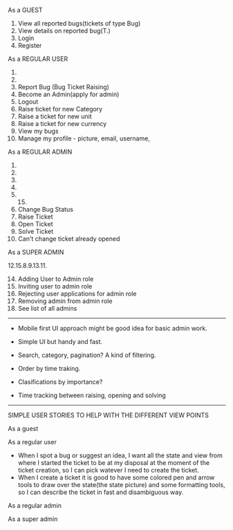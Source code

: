 As a GUEST 

1. View all reported bugs(tickets of type Bug)
2. View details on reported bug(T.)
3. Login
4. Register


As a REGULAR USER

1.
2.
5. Report Bug (Bug Ticket Raising)
6. Become an Admin(apply for admin)
7. Logout
10. Raise ticket for new Category
16. Raise a ticket for new unit
17. Raise a ticket for new currency 
12. View my bugs
15. Manage my profile - picture, email, username, 

As a REGULAR ADMIN

1.
2.
7.
5.
12. 15.
8. Change Bug Status
9. Raise Ticket
11. Open Ticket
13. Solve Ticket
18. Can't change ticket already opened 

As a SUPER ADMIN

12.15.8.9.13.11.

14. Adding User to Admin role
19. Inviting user to admin role
20. Rejecting user applications for admin role 
21. Removing admin from admin role
22. See list of all admins

****

- Mobile first UI approach might be good idea for basic admin work.

- Simple UI but handy and fast.

- Search, category, pagination? A kind of filtering.
- Order by time traking.

- Clasifications by importance?

- Time tracking between raising, opening and solving

****
SIMPLE USER STORIES TO HELP WITH THE DIFFERENT VIEW POINTS

As a guest 

As a regular user
- When I spot a bug or suggest an idea, I want all the state and view from where I started the ticket to be at my disposal at the moment
  of the ticket creation, so I can pick watever I need to create the ticket.
- When I create a ticket it is good to have some colored pen and arrow tools to draw over the state(the state picture) and some formatting tools, so I can describe the ticket in fast and disambiguous way.

As a regular admin

As a super admin
